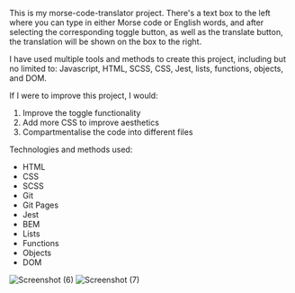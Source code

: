 This is my morse-code-translator project. There's a text box to the left where you can type in either Morse code or English words, and after selecting the corresponding toggle button, as well as the translate button, the translation will be shown on the box to the right.

I have used multiple tools and methods to create this project, including but no limited to: Javascript, HTML, SCSS, CSS, Jest, lists, functions, objects, and DOM.

If I were to improve this project, I would:
1. Improve the toggle functionality
2. Add more CSS to improve aesthetics
3. Compartmentalise the code into different files

Technologies and methods used: 
- HTML
- CSS
- SCSS
- Git
- Git Pages
- Jest
- BEM
- Lists
- Functions
- Objects
- DOM

![Screenshot (6)](https://user-images.githubusercontent.com/98832011/203288838-81a15297-826e-4611-b39c-45ab29ed6ac2.png)
![Screenshot (7)](https://user-images.githubusercontent.com/98832011/203288855-b45f756c-7d90-4573-96b8-4012f777a001.png)
